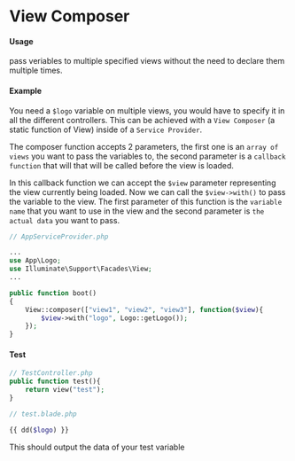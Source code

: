 # View Composer
#### Usage 
pass veriables to multiple specified views without the need to declare them multiple times.

#### Example
You need a `$logo` variable on multiple views, you would have to specify it in all the different controllers.
This can be achieved with a `View Composer` (a static function of View) inside of a `Service Provider`.

The composer function accepts 2 parameters, the first one is an `array of views` you want to pass the variables to, the second parameter is a `callback function` that will that will be called before the view is loaded.

In this callback function we can accept the `$view` parameter representing the view currently being loaded. Now we can call the `$view->with()` to pass the variable to the view. The first parameter of this function is the `variable name` that you want to use in the view and the second parameter is `the actual data` you want to pass.
```php
// AppServiceProvider.php

...
use App\Logo;
use Illuminate\Support\Facades\View;
...

public function boot()
{
    View::composer(["view1", "view2", "view3"], function($view){
        $view->with("logo", Logo::getLogo());
    });
}
```

#### Test
```php
// TestController.php
public function test(){
    return view("test");
}
```

```php
// test.blade.php

{{ dd($logo) }}
```

This should output the data of your test variable